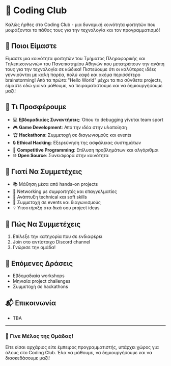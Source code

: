 # 🚀 Coding Club

Καλώς ήρθες στο Coding Club - μια δυναμική κοινότητα φοιτητών που μοιράζονται το πάθος τους για την τεχνολογία και τον προγραμματισμό!

## 🎯 Ποιοι Είμαστε

Είμαστε μια κοινότητα φοιτητών του Τμήματος Πληροφορικής και Τηλεπικοινωνιών του Πανεπιστημίου Αθηνών που μετατρέπουν την αγάπη τους για την τεχνολογία σε κώδικα! Πιστεύουμε ότι οι καλύτερες ιδέες γεννιούνται με καλή παρέα, πολύ καφέ και ακόμα περισσότερο brainstorming! Από τα πρώτα "Hello World" μέχρι τα πιο σύνθετα projects, είμαστε εδώ για να μάθουμε, να πειραματιστούμε και να δημιουργήσουμε μαζί!

## 🌟 Τι Προσφέρουμε

- 💻 **Εβδομαδιαίες Συναντήσεις**: Όπου το debugging γίνεται team sport
- 🎮 **Game Development**: Από την ιδέα στην υλοποίηση
- 🏆 **Hackathons**: Συμμετοχή σε διαγωνισμούς και events
- 🔒 **Ethical Hacking**: Εξερεύνηση της ασφάλειας συστημάτων
- 🏃 **Competitive Programming**: Επίλυση προβλημάτων και αλγόριθμοι
- 🌐 **Open Source**: Συνεισφορά στην κοινότητα

## 🤝 Γιατί Να Συμμετέχεις

- 📚 Μάθηση μέσα από hands-on projects
- 👥 Networking με συμφοιτητές και επαγγελματίες
- 🎯 Ανάπτυξη technical και soft skills
- 🎉 Συμμετοχή σε events και διαγωνισμούς
- 💡 Υποστήριξη στα δικά σου project ideas

## 🔗 Πώς Να Συμμετέχεις

1. Επίλεξε την κατηγορία που σε ενδιαφέρει
2. Join στο αντίστοιχο Discord channel
3. Γνώρισε την ομάδα!

## 📅 Επόμενες Δράσεις

- Εβδομαδιαία workshops
- Μηνιαία project challenges
- Συμμετοχή σε hackathons

## 📬 Επικοινωνία

- ΤΒΑ

---

### 💪 Γίνε Μέλος της Ομάδας!

Είτε είσαι αρχάριος είτε έμπειρος προγραμματιστής, υπάρχει χώρος για όλους στο Coding Club. Έλα να μάθουμε, να δημιουργήσουμε και να διασκεδάσουμε μαζί!


